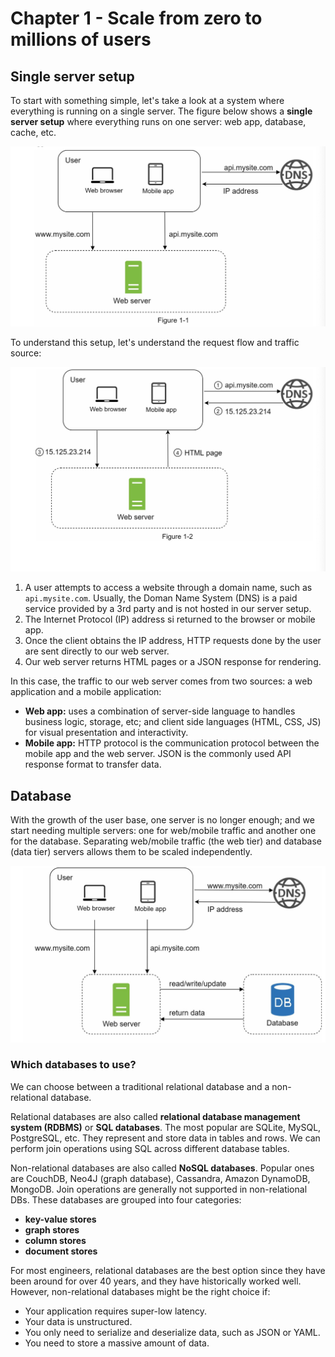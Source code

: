 # Chapter 1 - Scale from zero to millions of users

## Single server setup

To start with something simple, let's take a look at a system where everything is running on a single server. The figure below shows a **single server setup** where everything runs on one server: web app, database, cache, etc.

![](2024-05-29-16-37-11.png)

To understand this setup, let's understand the request flow and traffic source:

![](2024-05-29-16-37-48.png)

1. A user attempts to access a website through a domain name, such as `api.mysite.com`. Usually, the Doman Name System (DNS) is a paid service provided by a 3rd party and is not hosted in our server setup.
2. The Internet Protocol (IP) address si returned to the browser or mobile app.
3. Once the client obtains the IP address, HTTP requests done by the user are sent directly to our web server.
4. Our web server returns HTML pages or a JSON response for rendering.

In this case, the traffic to our web server comes from two sources: a web application and a mobile application:

- **Web app:** uses a combination of server-side language to handles business logic, storage, etc; and client side languages (HTML, CSS, JS) for visual presentation and interactivity.
- **Mobile app:** HTTP protocol is the communication protocol between the mobile app and the web server. JSON is the commonly used API response format to transfer data.

## Database

With the growth of the user base, one server is no longer enough; and we start needing multiple servers: one for web/mobile traffic and another one for the database. Separating web/mobile traffic (the web tier) and database (data tier) servers allows them to be scaled independently.

![](2024-06-03-14-53-13.png)

### Which databases to use?

We can choose between a traditional relational database and a non-relational database.

Relational databases are also called **relational database management system (RDBMS)** or **SQL databases**. The most popular are SQLite, MySQL, PostgreSQL, etc. They represent and store data in tables and rows. We can perform join operations using SQL across different database tables.

Non-relational databases are also called **NoSQL databases**. Popular ones are CouchDB, Neo4J (graph database), Cassandra, Amazon DynamoDB, MongoDB. Join operations are generally not supported in non-relational DBs. These databases are grouped into four categories:

- **key-value stores**
- **graph stores**
- **column stores**
- **document stores**

For most engineers, relational databases are the best option since they have been around for over 40 years, and they have historically worked well.  However, non-relational databases might be the right choice if:

- Your application requires super-low latency.
- Your data is unstructured.
- You only need to serialize and deserialize data, such as JSON or YAML.
- You need to store a massive amount of data.
